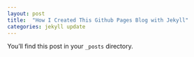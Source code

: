 ```yaml
---
layout: post
title:  "How I Created This Github Pages Blog with Jekyll"
categories: jekyll update
---
```

You’ll find this post in your `_posts` directory.
